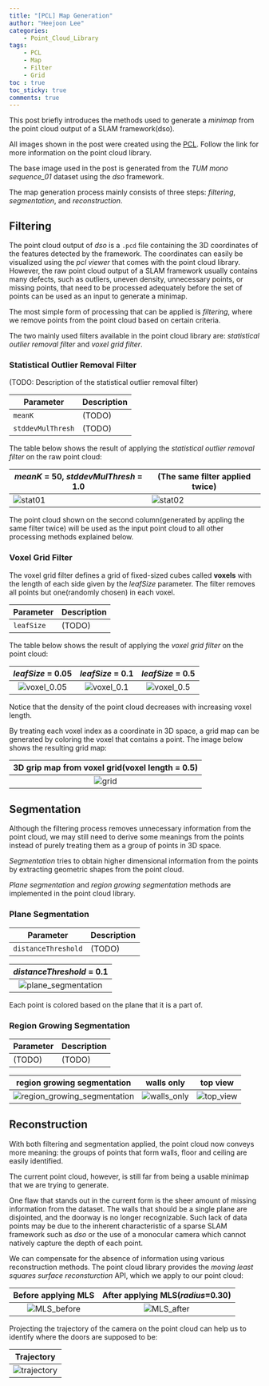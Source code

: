 ```yaml
---
title: "[PCL] Map Generation"
author: "Heejoon Lee"
categories:
    - Point_Cloud_Library
tags:
    - PCL
    - Map
    - Filter
    - Grid
toc : true
toc_sticky: true
comments: true
---
```


This post briefly introduces the methods used to generate a *minimap* from the point cloud output of a SLAM framework(dso).

All images shown in the post were created using the [PCL][pcl_tutorial]. Follow the link for more information on the point cloud library.

The base image used in the post is generated from the *TUM mono sequence_01* dataset using the *dso* framework.

The map generation process mainly consists of three steps: *filtering*, *segmentation*, and *reconstruction*.

## Filtering

The point cloud output of *dso* is a `.pcd` file containing the 3D coordinates of the features detected by the framework.
The coordinates can easily be visualized using the *pcl viewer* that comes with the point cloud library.
However, the raw point cloud output of a SLAM framework usually contains many defects, such as outliers, uneven density, unnecessary points, or missing points, that need to be processed adequately before the set of points can be used as an input to generate a minimap.

The most simple form of processing that can be applied is *filtering*, where we remove points from the point cloud based on certain criteria.

The two mainly used filters available in the point cloud library are: *statistical outlier removal filter* and *voxel grid filter*.

### Statistical Outlier Removal Filter

(TODO: Description of the statistical outlier removal filter)

| Parameter | Description |
| --- | --- |
| `meanK` | (TODO) |
| `stddevMulThresh` | (TODO) |

The table below shows the result of applying the *statistical outlier removal filter* on the raw point cloud:

| *meanK* = 50, *stddevMulThresh* = 1.0 | (The same filter applied twice) |
| --- | --- |
| ![stat01](/assets/images/posts/dso_full_stat1.png) | ![stat02](/assets/images/posts/dso_full_stat2.png) |

The point cloud shown on the second column(generated by appling the same filter twice) will be used as the input point cloud to all other processing methods explained below.


### Voxel Grid Filter

The voxel grid filter defines a grid of fixed-sized cubes called **voxels** with the length of each side given by the *leafSize* parameter. The filter removes all points but one(randomly chosen) in each voxel.

| Parameter | Description |
| --- | --- |
| `leafSize` | (TODO) |

The table below shows the result of applying the *voxel grid filter* on the point cloud:

| *leafSize* = 0.05 | *leafSize* = 0.1 | *leafSize* = 0.5 |
| :---: | :---: | :---: |
| ![voxel_0.05](/assets/images/posts/dso_full_voxel_0.05.PNG.png) | ![voxel_0.1](/assets/images/posts/dso_full_voxel_0.1.PNG.png) | ![voxel_0.5](/assets/images/posts/dso_full_voxel_0.5.PNG.png) |

Notice that the density of the point cloud decreases with increasing voxel length. 

By treating each voxel index as a coordinate in 3D space, a grid map can be generated by coloring the voxel that contains a point. The image below shows the resulting grid map: 

| 3D grip map from voxel grid(voxel length = 0.5) |
| :---: |
| ![grid](/assets/images/posts/grid_map_0.5.png) |


## Segmentation

Although the filtering process removes unnecessary information from the point cloud, we may still need to derive some meanings from the points instead of purely treating them as a group of points in 3D space.

*Segmentation* tries to obtain higher dimensional information from the points by extracting geometric shapes from the point cloud.

*Plane segmentation* and *region growing segmentation* methods are implemented in the point cloud library.

### Plane Segmentation

| Parameter | Description |
| --- | --- |
| `distanceThreshold` | (TODO) |


| *distanceThreshold* = 0.1 |
| :---: |
| ![plane_segmentation](/assets/images/posts/dso_full_seg_plane.PNG.png) |


Each point is colored based on the plane that it is a part of.


### Region Growing Segmentation

| Parameter | Description |
| --- | --- |
| (TODO) | (TODO) |

| region growing segmentation | walls only | top view |
| :---: | :---: | :---: |
| ![region_growing_segmentation](/assets/images/posts/seg.PNG.png) | ![walls_only](/assets/images/posts/normal.PNG.png) | ![top_view](/assets/images/posts/top_view.PNG.png) |


## Reconstruction

With both filtering and segmentation applied, the point cloud now conveys more meaning: the groups of points that form walls, floor and ceiling are easily identified.

The current point cloud, however, is still far from being a usable minimap that we are trying to generate.

One flaw that stands out in the current form is the sheer amount of missing information from the dataset. The walls that should be a single plane are disjointed, and the doorway is no longer recognizable. Such lack of data points may be due to the inherent characteristic of a sparse SLAM framework such as *dso* or the use of a monocular camera which cannot natively capture the depth of each point.

We can compensate for the absence of information using various reconstruction methods. The point cloud library provides the *moving least squares surface reconsturction* API, which we apply to our point cloud:


| Before applying MLS | After applying MLS(*radius*=0.30) |
| :---: | :---: |
| ![MLS_before](/assets/images/posts/mls_raw.PNG.png) | ![MLS_after](/assets/images/posts/mls_0.30.PNG.png) |


Projecting the trajectory of the camera on the point cloud can help us to identify where the doors are supposed to be:

| Trajectory |
| :---: |
| ![trajectory](/assets/images/posts/projection_mls_path.PNG.png) |


[pcl_tutorial]: https://pcl.readthedocs.io/projects/tutorials/en/master/